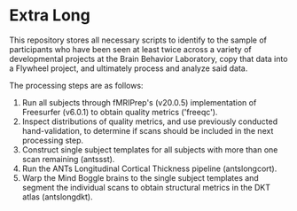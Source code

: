 # Extra Long

This repository stores all necessary scripts to identify to the sample of participants who have been seen at least twice across a variety of developmental projects at the Brain Behavior Laboratory, copy that data into a Flywheel project, and ultimately process and analyze said data.

The processing steps are as follows:
1. Run all subjects through fMRIPrep's (v20.0.5) implementation of Freesurfer (v6.0.1) to obtain quality metrics ('freeqc').
2. Inspect distributions of quality metrics, and use previously conducted hand-validation, to determine if scans should be included in the next processing step.
3. Construct single subject templates for all subjects with more than one scan remaining (antssst).
4. Run the ANTs Longitudinal Cortical Thickness pipeline (antslongcort).
5. Warp the Mind Boggle brains to the single subject templates and segment the individual scans to obtain structural metrics in the DKT atlas (antslongdkt).

